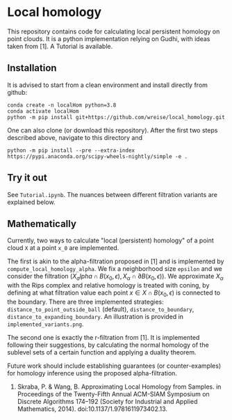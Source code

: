 # Local homology

This repository contains code for calculating local persistent homology on point clouds.
It is a python implementation relying on Gudhi, with ideas taken from [1]. A Tutorial is available.

## Installation
It is advised to start from a clean environment and install directly from github:
```
conda create -n localHom python=3.8
conda activate localHom
python -m pip install git+https://github.com/wreise/local_homology.git
```
One can also clone (or download this repository).
After the first two steps described above, navigate to this directory and
```
python -m pip install --pre --extra-index https://pypi.anaconda.org/scipy-wheels-nightly/simple -e .
```

## Try it out
See `Tutorial.ipynb`.
The nuances between different filtration variants are explained below.

## Mathematically
Currently, two ways to calculate "local (persistent) homology" of a point cloud `X` at a point `x_0` are implemented.

The first is akin to the alpha-filtration proposed in [1] and is implemented by `compute_local_homology_alpha`.
We fix a neighborhood size `epsilon` and we consider the filtration
$(X_alpha \cap B(x_0,\epsilon), X_\alpha\cap \partial B(x_0,\epsilon))$.
We approximate $X_\alpha$ with the Rips complex and relative homology is treated with coning, by defining at what filtration value each point
$x\in X\cap B(x_0,\epsilon)$ is connected to the boundary. There are three implemented strategies:
`distance_to_point_outside_ball` (default), `distance_to_boundary`, `distance_to_expanding_boundary`.
An illustration is provided in `implemented_variants.png`.

The second one is exactly the r-filtration from [1]. It is implemented following their suggestions, by calculating the normal homology of the sublevel sets
of a certain function and applying a duality theorem. 

Future work should include establishing guarantees (or counter-examples) for homology inference using the proposed alpha-filtration.

1. Skraba, P. & Wang, B. Approximating Local Homology from Samples. in Proceedings of the Twenty-Fifth Annual ACM-SIAM Symposium on Discrete Algorithms 174–192 (Society for Industrial and Applied Mathematics, 2014). doi:10.1137/1.9781611973402.13.
